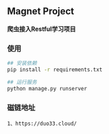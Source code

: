 ## Magnet Project

**爬虫接入Restful学习项目**

### 使用

```sh
## 安装依赖
pip install -r requirements.txt

## 运行服务
python manage.py runserver
```




### 磁链地址
    1、https://duo33.cloud/
